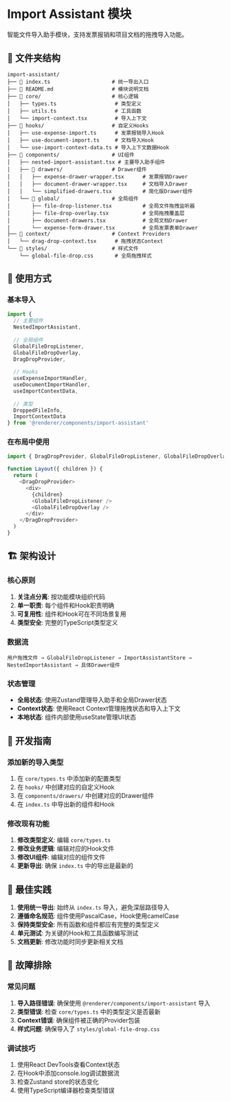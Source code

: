 # Import Assistant 模块

智能文件导入助手模块，支持发票报销和项目文档的拖拽导入功能。

## 📁 文件夹结构

```
import-assistant/
├── 📄 index.ts                    # 统一导出入口
├── 📄 README.md                   # 模块说明文档
├── 📁 core/                       # 核心逻辑
│   ├── types.ts                   # 类型定义
│   ├── utils.ts                   # 工具函数
│   └── import-context.tsx         # 导入上下文
├── 📁 hooks/                      # 自定义Hooks
│   ├── use-expense-import.ts      # 发票报销导入Hook
│   ├── use-document-import.ts     # 文档导入Hook
│   └── use-import-context-data.ts # 导入上下文数据Hook
├── 📁 components/                 # UI组件
│   ├── nested-import-assistant.tsx # 主要导入助手组件
│   ├── 📁 drawers/                # Drawer组件
│   │   ├── expense-drawer-wrapper.tsx      # 发票报销Drawer
│   │   ├── document-drawer-wrapper.tsx     # 文档导入Drawer
│   │   └── simplified-drawers.tsx          # 简化版Drawer组件
│   └── 📁 global/                 # 全局组件
│       ├── file-drop-listener.tsx          # 全局文件拖拽监听器
│       ├── file-drop-overlay.tsx           # 全局拖拽覆盖层
│       ├── document-drawers.tsx            # 全局文档Drawer
│       └── expense-form-drawer.tsx         # 全局发票表单Drawer
├── 📁 context/                    # Context Providers
│   └── drag-drop-context.tsx      # 拖拽状态Context
└── 📁 styles/                     # 样式文件
    └── global-file-drop.css       # 全局拖拽样式
```

## 🚀 使用方式

### 基本导入

```typescript
import {
  // 主要组件
  NestedImportAssistant,
  
  // 全局组件
  GlobalFileDropListener,
  GlobalFileDropOverlay,
  DragDropProvider,
  
  // Hooks
  useExpenseImportHandler,
  useDocumentImportHandler,
  useImportContextData,
  
  // 类型
  DroppedFileInfo,
  ImportContextData
} from '@renderer/components/import-assistant'
```

### 在布局中使用

```typescript
import { DragDropProvider, GlobalFileDropListener, GlobalFileDropOverlay } from '@renderer/components/import-assistant'

function Layout({ children }) {
  return (
    <DragDropProvider>
      <div>
        {children}
        <GlobalFileDropListener />
        <GlobalFileDropOverlay />
      </div>
    </DragDropProvider>
  )
}
```

## 🏗️ 架构设计

### 核心原则

1. **关注点分离**: 按功能模块组织代码
2. **单一职责**: 每个组件和Hook职责明确
3. **可复用性**: 组件和Hook可在不同场景复用
4. **类型安全**: 完整的TypeScript类型定义

### 数据流

```
用户拖拽文件 → GlobalFileDropListener → ImportAssistantStore → NestedImportAssistant → 具体Drawer组件
```

### 状态管理

- **全局状态**: 使用Zustand管理导入助手和全局Drawer状态
- **Context状态**: 使用React Context管理拖拽状态和导入上下文
- **本地状态**: 组件内部使用useState管理UI状态

## 🔧 开发指南

### 添加新的导入类型

1. 在 `core/types.ts` 中添加新的配置类型
2. 在 `hooks/` 中创建对应的自定义Hook
3. 在 `components/drawers/` 中创建对应的Drawer组件
4. 在 `index.ts` 中导出新的组件和Hook

### 修改现有功能

1. **修改类型定义**: 编辑 `core/types.ts`
2. **修改业务逻辑**: 编辑对应的Hook文件
3. **修改UI组件**: 编辑对应的组件文件
4. **更新导出**: 确保 `index.ts` 中的导出是最新的

## 📝 最佳实践

1. **使用统一导出**: 始终从 `index.ts` 导入，避免深层路径导入
2. **遵循命名规范**: 组件使用PascalCase，Hook使用camelCase
3. **保持类型安全**: 所有函数和组件都应有完整的类型定义
4. **单元测试**: 为关键的Hook和工具函数编写测试
5. **文档更新**: 修改功能时同步更新相关文档

## 🐛 故障排除

### 常见问题

1. **导入路径错误**: 确保使用 `@renderer/components/import-assistant` 导入
2. **类型错误**: 检查 `core/types.ts` 中的类型定义是否最新
3. **Context错误**: 确保组件被正确的Provider包装
4. **样式问题**: 确保导入了 `styles/global-file-drop.css`

### 调试技巧

1. 使用React DevTools查看Context状态
2. 在Hook中添加console.log调试数据流
3. 检查Zustand store的状态变化
4. 使用TypeScript编译器检查类型错误
